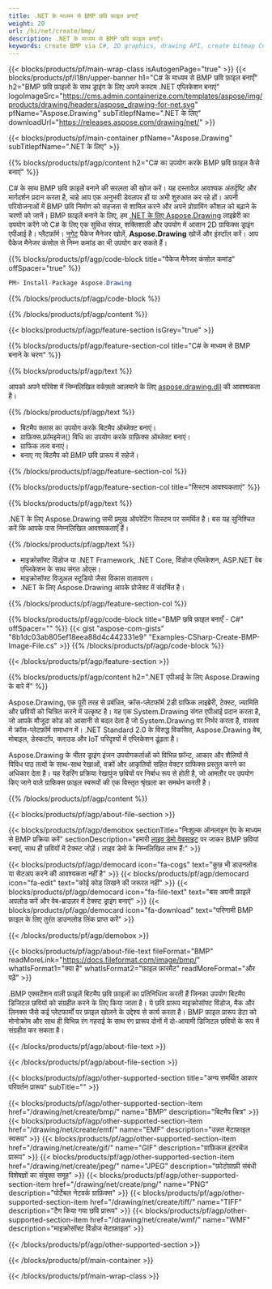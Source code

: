 ```yaml
---
title: .NET के माध्यम से BMP छवि फ़ाइल बनाएँ
weight: 20
url: /hi/net/create/bmp/
description: .NET के माध्यम से BMP छवि फ़ाइल बनाएँ।
keywords: create BMP via C#, 2D graphics, drawing API, create bitmap C#, Drawing .NET के लिए, save bitmap, save BMP image, cross-platform 2D graphic library, Bitmap class, vector graphics drawing, draw text, rendering raster images, BMP image file
---
```


{{< blocks/products/pf/main-wrap-class isAutogenPage="true" >}}
{{< blocks/products/pf/i18n/upper-banner h1="C# के माध्यम से BMP छवि फ़ाइल बनाएँ" h2="BMP छवि फ़ाइलों के साथ ड्राइंग के लिए अपने कस्टम .NET एप्लिकेशन बनाएं" logoImageSrc="https://cms.admin.containerize.com/templates/aspose/img/products/drawing/headers/aspose_drawing-for-net.svg" pfName="Aspose.Drawing" subTitlepfName=".NET के लिए" downloadUrl="https://releases.aspose.com/drawing/net/" >}}

{{< blocks/products/pf/main-container pfName="Aspose.Drawing" subTitlepfName=".NET के लिए" >}}


{{% blocks/products/pf/agp/content h2="C# का उपयोग करके BMP छवि फ़ाइल कैसे बनाएं" %}}

C# के साथ BMP छवि फ़ाइलें बनाने की सरलता की खोज करें। यह दस्तावेज़ आवश्यक अंतर्दृष्टि और मार्गदर्शन प्रदान करता है, चाहे आप एक अनुभवी डेवलपर हों या अभी शुरुआत कर रहे हों। अपनी परियोजनाओं में BMP छवि निर्माण को सहजता से शामिल करने और अपने प्रोग्रामिंग कौशल को बढ़ाने के चरणों को जानें। BMP फ़ाइलें बनाने के लिए, हम [.NET के लिए Aspose.Drawing](https://products.aspose.com/drawing/net) लाइब्रेरी का उपयोग करेंगे जो C# के लिए एक सुविधा संपन्न, शक्तिशाली और उपयोग में आसान 2D ग्राफिक्स ड्राइंग एपीआई है। प्लैटफ़ॉर्म। [नुगेट](https://www.nuget.org/packages/aspose.drawing) पैकेज मैनेजर खोलें, **Aspose.Drawing** खोजें और इंस्टॉल करें। आप पैकेज मैनेजर कंसोल से निम्न कमांड का भी उपयोग कर सकते हैं।

{{% blocks/products/pf/agp/code-block title="पैकेज मैनेजर कंसोल कमांड" offSpacer="true" %}}
```cs
PM> Install-Package Aspose.Drawing
```
{{% /blocks/products/pf/agp/code-block %}}

{{% /blocks/products/pf/agp/content %}}


{{< blocks/products/pf/agp/feature-section isGrey="true" >}}

{{% blocks/products/pf/agp/feature-section-col title="C# के माध्यम से BMP बनाने के चरण" %}}

{{% blocks/products/pf/agp/text %}}

आपको अपने परिवेश में निम्नलिखित वर्कफ़्लो आज़माने के लिए [aspose.drawing.dll](https://downloads.aspose.com/drawing/net) की आवश्यकता है।

{{% /blocks/products/pf/agp/text %}}

+ बिटमैप क्लास का उपयोग करके बिटमैप ऑब्जेक्ट बनाएं।
+ ग्राफ़िक्स.फ़्रॉमइमेज() विधि का उपयोग करके ग्राफ़िक्स ऑब्जेक्ट बनाएं।
+ ग्राफिक तत्व बनाएं।
+ बनाए गए बिटमैप को BMP छवि प्रारूप में सहेजें।

{{% /blocks/products/pf/agp/feature-section-col %}}

{{% blocks/products/pf/agp/feature-section-col title="सिस्टम आवश्यकताएं" %}}

{{% blocks/products/pf/agp/text %}}

.NET के लिए Aspose.Drawing सभी प्रमुख ऑपरेटिंग सिस्टम पर समर्थित है। बस यह सुनिश्चित करें कि आपके पास निम्नलिखित आवश्यकताएँ हैं।

{{% /blocks/products/pf/agp/text %}}

- माइक्रोसॉफ्ट विंडोज या .NET Framework, .NET Core, विंडोज एप्लिकेशन, ASP.NET वेब एप्लिकेशन के साथ संगत ओएस।
- माइक्रोसॉफ्ट विजुअल स्टूडियो जैसा विकास वातावरण।
- .NET के लिए Aspose.Drawing आपके प्रोजेक्ट में संदर्भित है।

{{% /blocks/products/pf/agp/feature-section-col %}}

{{% blocks/products/pf/agp/code-block title="BMP छवि फ़ाइल बनाएँ - C#" offSpacer="" %}}
{{< gist "aspose-com-gists" "8b1dc03ab805ef18eea88d4c442331e9" "Examples-CSharp-Create-BMP-Image-File.cs" >}}
{{% /blocks/products/pf/agp/code-block %}}

{{< /blocks/products/pf/agp/feature-section >}}


<!-- aboutfile Starts -->

{{% blocks/products/pf/agp/content h2=".NET एपीआई के लिए Aspose.Drawing के बारे में" %}}

Aspose.Drawing, एक पूरी तरह से प्रबंधित, क्रॉस-प्लेटफॉर्म 2डी ग्राफिक लाइब्रेरी, टेक्स्ट, ज्यामिति और छवियों को चित्रित करने में उत्कृष्ट है। यह एक System.Drawing संगत एपीआई प्रदान करता है, जो आपके मौजूदा कोड को आसानी से बदल देता है जो System.Drawing पर निर्भर करता है, वास्तव में क्रॉस-प्लेटफ़ॉर्म समाधान में। .NET Standard 2.0 के विरुद्ध विकसित, Aspose.Drawing वेब, मोबाइल, डेस्कटॉप, क्लाउड और IoT परिदृश्यों में एप्लिकेशन ढूंढता है।

Aspose.Drawing के भीतर ड्राइंग इंजन उपयोगकर्ताओं को विभिन्न फ़ॉन्ट, आकार और शैलियों में विविध पाठ तत्वों के साथ-साथ रेखाओं, वक्रों और आकृतियों सहित वेक्टर ग्राफिक्स प्रस्तुत करने का अधिकार देता है। यह रेंडरिंग प्रक्रिया रेखापुंज छवियों पर निर्बाध रूप से होती है, जो आमतौर पर उपयोग किए जाने वाले ग्राफिक्स फ़ाइल स्वरूपों की एक विस्तृत श्रृंखला का समर्थन करती है।

{{% /blocks/products/pf/agp/content %}}


{{< blocks/products/pf/agp/about-file-section >}}

{{< blocks/products/pf/agp/demobox sectionTitle="निःशुल्क ऑनलाइन ऐप के माध्यम से BMP प्रक्रिया करें" sectionDescription="हमारी [लाइव डेमो वेबसाइट](https://products.aspose.app/drawing) पर जाकर BMP छवियां बनाएं, साथ ही छवियों में टेक्स्ट जोड़ें। लाइव डेमो के निम्नलिखित लाभ हैं:" >}}

{{< blocks/products/pf/agp/democard icon="fa-cogs" text="कुछ भी डाउनलोड या सेटअप करने की आवश्यकता नहीं है" >}}
{{< blocks/products/pf/agp/democard icon="fa-edit" text="कोई कोड लिखने की जरूरत नहीं" >}}
{{< blocks/products/pf/agp/democard icon="fa-file-text" text="बस अपनी फ़ाइलें अपलोड करें और वेब-ब्राउज़र में टेक्स्ट ड्राइंग बनाएं" >}}
{{< blocks/products/pf/agp/democard icon="fa-download" text="परिणामी BMP फ़ाइल के लिए तुरंत डाउनलोड लिंक प्राप्त करें" >}}

{{< /blocks/products/pf/agp/demobox >}}

{{< blocks/products/pf/agp/about-file-text fileFormat="BMP" readMoreLink="https://docs.fileformat.com/image/bmp/" whatIsFormat1="क्या है" whatIsFormat2="फ़ाइल फ़ारमैट" readMoreFormat="और पढ़ें" >}}

.BMP एक्सटेंशन वाली फ़ाइलें बिटमैप छवि फ़ाइलों का प्रतिनिधित्व करती हैं जिनका उपयोग बिटमैप डिजिटल छवियों को संग्रहीत करने के लिए किया जाता है। ये छवि प्रारूप माइक्रोसॉफ्ट विंडोज, मैक और लिनक्स जैसे कई प्लेटफार्मों पर फ़ाइल खोलने के उद्देश्य से कार्य करता है। BMP फ़ाइल प्रारूप डेटा को मोनोक्रोम और साथ ही विभिन्न रंग गहराई के साथ रंग प्रारूप दोनों में दो-आयामी डिजिटल छवियों के रूप में संग्रहीत कर सकता है।

{{< /blocks/products/pf/agp/about-file-text >}}

{{< /blocks/products/pf/agp/about-file-section >}}

<!-- aboutfile Ends -->


{{< blocks/products/pf/agp/other-supported-section title="अन्य समर्थित आकार परिवर्तन प्रारूप" subTitle="" >}}

{{< blocks/products/pf/agp/other-supported-section-item href="/drawing/net/create/bmp/" name="BMP" description="बिटमैप चित्र" >}}
{{< blocks/products/pf/agp/other-supported-section-item href="/drawing/net/create/emf/" name="EMF" description="उन्नत मेटाफ़ाइल स्वरूप" >}}
{{< blocks/products/pf/agp/other-supported-section-item href="/drawing/net/create/gif/" name="GIF" description="ग्राफ़िकल इंटरचेंज प्रारूप" >}}
{{< blocks/products/pf/agp/other-supported-section-item href="/drawing/net/create/jpeg/" name="JPEG" description="फ़ोटोग्राफ़ी संबंधी विशेषज्ञों का संयुक्त समूह" >}}
{{< blocks/products/pf/agp/other-supported-section-item href="/drawing/net/create/png/" name="PNG" description="पोर्टेबल नेटवर्क ग्राफ़िक्स" >}}
{{< blocks/products/pf/agp/other-supported-section-item href="/drawing/net/create/tiff/" name="TIFF" description="टैग किया गया छवि प्रारूप" >}}
{{< blocks/products/pf/agp/other-supported-section-item href="/drawing/net/create/wmf/" name="WMF" description="माइक्रोसॉफ्ट विंडोज मेटाफ़ाइल" >}}


{{< /blocks/products/pf/agp/other-supported-section >}}

{{< /blocks/products/pf/main-container >}}

{{< /blocks/products/pf/main-wrap-class >}}
